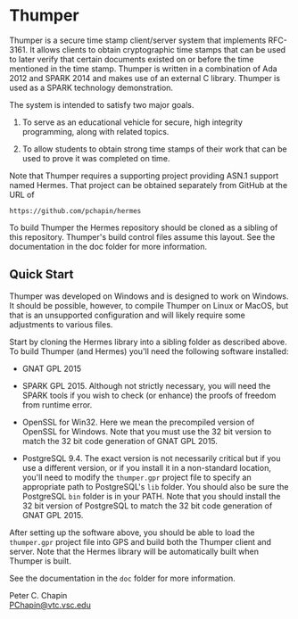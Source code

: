 Thumper
=======

Thumper is a secure time stamp client/server system that implements RFC-3161. It allows clients
to obtain cryptographic time stamps that can be used to later verify that certain documents
existed on or before the time mentioned in the time stamp. Thumper is written in a combination
of Ada 2012 and SPARK 2014 and makes use of an external C library. Thumper is used as a SPARK
technology demonstration.

The system is intended to satisfy two major goals.

1. To serve as an educational vehicle for secure, high integrity programming, along with related
   topics.

2. To allow students to obtain strong time stamps of their work that can be used to prove it was
   completed on time.

Note that Thumper requires a supporting project providing ASN.1 support named Hermes. That
project can be obtained separately from GitHub at the URL of

    https://github.com/pchapin/hermes

To build Thumper the Hermes repository should be cloned as a sibling of this repository.
Thumper's build control files assume this layout. See the documentation in the doc folder for
more information.

Quick Start
-----------

Thumper was developed on Windows and is designed to work on Windows. It should be possible,
however, to compile Thumper on Linux or MacOS, but that is an unsupported configuration and will
likely require some adjustments to various files.

Start by cloning the Hermes library into a sibling folder as described above. To build Thumper
(and Hermes) you'll need the following software installed:

+ GNAT GPL 2015

+ SPARK GPL 2015. Although not strictly necessary, you will need the SPARK tools if you wish to
  check (or enhance) the proofs of freedom from runtime error.

+ OpenSSL for Win32. Here we mean the precompiled version of OpenSSL for Windows. Note that you
  must use the 32 bit version to match the 32 bit code generation of GNAT GPL 2015.

+ PostgreSQL 9.4. The exact version is not necessarily critical but if you use a different
  version, or if you install it in a non-standard location, you'll need to modify the
  `thumper.gpr` project file to specify an appropriate path to PostgreSQL's `lib` folder. You
  should also be sure the PostgreSQL `bin` folder is in your PATH. Note that you should install
  the 32 bit version of PostgreSQL to match the 32 bit code generation of GNAT GPL 2015.

After setting up the software above, you should be able to load the `thumper.gpr` project file
into GPS and build both the Thumper client and server. Note that the Hermes library will be
automatically built when Thumper is built.

See the documentation in the `doc` folder for more information.

Peter C. Chapin  
PChapin@vtc.vsc.edu
